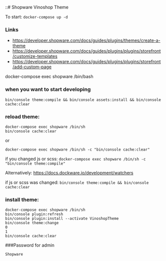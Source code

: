 ::# Shopware Vinoshop Theme

To start: ``docker-compose up -d``

### Links
* https://developer.shopware.com/docs/guides/plugins/themes/create-a-theme
* https://developer.shopware.com/docs/guides/plugins/plugins/storefront/customize-templates
* https://developer.shopware.com/docs/guides/plugins/plugins/storefront/add-custom-page

docker-compose exec shopware /bin/bash

### when you want to start developing
``bin/console theme:compile && bin/console assets:install && bin/console cache:clear``

### reload theme:
```
docker-compose exec shopware /bin/sh
bin/console cache:clear
```
or

``docker-compose exec shopware /bin/sh -c "bin/console cache:clear"``

if you changed js or scss:
``docker-compose exec shopware /bin/sh -c "bin/console theme:compile"``

Alternatively:
https://docs.dockware.io/development/watchers

if js or scss was changed:
``bin/console theme:compile && bin/console cache:clear``


### install theme:
```
docker-compose exec shopware /bin/sh
bin/console plugin:refresh
bin/console plugin:install --activate VinoshopTheme
bin/console theme:change
0
1
bin/console cache:clear
```

###Password for admin
```
Shopware
```
